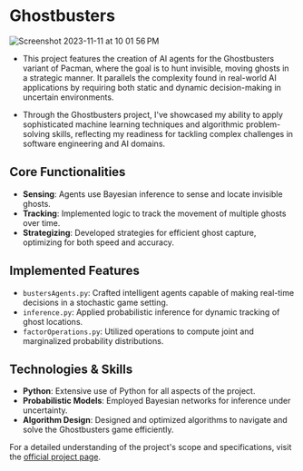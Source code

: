 # Ghostbusters
![Screenshot 2023-11-11 at 10 01 56 PM](https://github.com/bellalee03/Ghostbusters/assets/109222389/cb5e620b-792e-4ff4-8dd6-4f595bdb6c0c)

- This project features the creation of AI agents for the Ghostbusters variant of Pacman, where the goal is to hunt invisible, moving ghosts in a strategic manner. It parallels the complexity found in real-world AI applications by requiring both static and dynamic decision-making in uncertain environments.

- Through the Ghostbusters project, I've showcased my ability to apply sophisticated machine learning techniques and algorithmic problem-solving skills, reflecting my readiness for tackling complex challenges in software engineering and AI domains.

## Core Functionalities
- **Sensing**: Agents use Bayesian inference to sense and locate invisible ghosts.
- **Tracking**: Implemented logic to track the movement of multiple ghosts over time.
- **Strategizing**: Developed strategies for efficient ghost capture, optimizing for both speed and accuracy.

## Implemented Features
- `bustersAgents.py`: Crafted intelligent agents capable of making real-time decisions in a stochastic game setting.
- `inference.py`: Applied probabilistic inference for dynamic tracking of ghost locations.
- `factorOperations.py`: Utilized operations to compute joint and marginalized probability distributions.

## Technologies & Skills
- **Python**: Extensive use of Python for all aspects of the project.
- **Probabilistic Models**: Employed Bayesian networks for inference under uncertainty.
- **Algorithm Design**: Designed and optimized algorithms to navigate and solve the Ghostbusters game efficiently.


For a detailed understanding of the project's scope and specifications, visit the [official project page](https://inst.eecs.berkeley.edu/~cs188/fa23/projects/proj4/).
